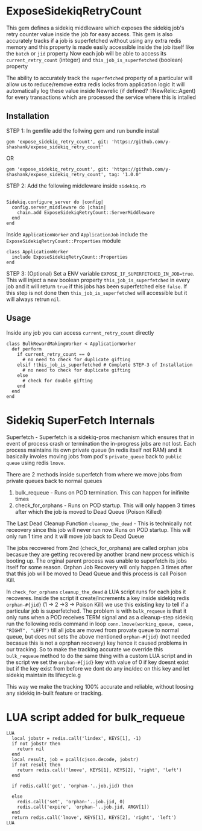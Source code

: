 # ExposeSidekiqRetryCount

This gem defines a sidekiq middleware which exposes the sidekiq job's retry counter value inside the job for easy access.
This gem is also accurately tracks if a job is superfetched without using any extra redis memory and this property is made easily accessible inside the job itself like the `batch` or `jid` property
Now each job will be able to access its `current_retry_count` (integer) and `this_job_is_superfetched` (boolean) property

The ability to accurately track the `superfetched` property of a particular will allow us to reduce/remove extra redis locks from application logic
It will automatically log these value inside Newrelic (if defined? ::NewRelic::Agent) for every transactions which are processed the service where this is intalled

## Installation

STEP 1: In gemfile add the follwing gem and run bundle install

```
gem 'expose_sidekiq_retry_count', git: 'https://github.com/y-shashank/expose_sidekiq_retry_count'
```
OR
```
gem 'expose_sidekiq_retry_count', git: 'https://github.com/y-shashank/expose_sidekiq_retry_count', tag: '1.0.0'
```


STEP 2: Add the following middleware inside `sidekiq.rb`

```

Sidekiq.configure_server do |config|
  config.server_middleware do |chain|
    chain.add ExposeSidekiqRetryCount::ServerMiddleware
  end
end

```

Inside `ApplicationWorker` and `ApplicationJob` include the `ExposeSidekiqRetryCount::Properties` module

```
class ApplicationWorker
  include ExposeSidekiqRetryCount::Properties
end
```

STEP 3: (Optional) Set a ENV variable `EXPOSE_IF_SUPERFETCHED_IN_JOB=true`. This will inject a new boolean property `this_job_is_superfetched` in every job and it will return `true` if this jobs has been superfetched else `false`. If this step is not done then `this_job_is_superfetched` will accessible but it will always retrun `nil`.


## Usage

Inside any job you can access `current_retry_count` directly

```
class BulkRewardMakingWorker < ApplicationWorker
  def perform
    if current_retry_count == 0
      # no need to check for duplicate gifting
    elsif !this_job_is_superfetched # Complete STEP-3 of Installation
      # no need to check for duplicate gifting
    else
      # check for double gifting
    end
  end
end
```

# Sidekiq SuperFetch Internals

Superfetch - Superfetch is a sidekiq-pros mechanism which ensures that in event of process crash or termination the in-progress jobs are not lost. Each process maintains its own private queue (in redis itself not RAM) and it basically involes moving jobs from pod's `private_queue` back to `public queue` using redis `lmove`. 

There are 2 methods inside superfetch from where we move jobs from private queues back to normal queues
1. bulk_requeue      - Runs on POD termination. This can happen for inifinite times
2. check_for_orphans - Runs on POD startup. This will only happen 3 times after which the job is moved to Dead Queue (Poison Killed)

The Last Dead Cleanup Function `cleanup_the_dead`  - This is technically not receovery since this job will never run now. Runs on POD startup. This will only run 1 time and it will move job back to Dead Queue

The jobs recovered from 2nd (check_for_orphans) are called orphan jobs becasue they are getting recovered by another brand new process which is booting up. The orginal parent process was unable to superfetch its jobs itself for some reason.
Orphan Job Recovery will only happen 3 times after that this job will be moved to Dead Queue and this process is call Poison Kill.

In `check_for_orphans` `cleanup_the_dead` a LUA script runs for each jobs it recoveres. Inside the script it create/increments a key inside sidekiq redis `orphan-#{jid}` (1 -> 2 ->3 -> Poison Kill) we use this existing key to tell if a particular job is superfetched. The problem is with `bulk_requeue` is that it only runs when a POD receives TERM signal and as a cleanup-step sidekiq run the following redis command in loop `conn.lmove(working_queue, queue, "RIGHT", "LEFT")` till all jobs are moved from provate queue to normal queue, but does not sets the above mentioned `orphan-#{jid}` (not needed becasue this is not a oprphan recovery) key hence it caused problems in our tracking. 
So to make the tracking accurate we override this `bulk_requeue` method to do the same thing with a custom LUA script and in the script we set the `orphan-#{jid}` key with value of 0 if key doesnt exist but if the key exist from before we dont do any inc/dec on this key and let sidekiq maintain its lifecycle.g

This way we make the tracking 100% accurate and reliable, without loosing any sidekiq in-built feature or tracking.

# LUA script added for bulk_requeue

```
LUA
  local jobstr = redis.call('lindex', KEYS[1], -1)
  if not jobstr then
    return nil
  end
  local result, job = pcall(cjson.decode, jobstr)
  if not result then
    return redis.call('lmove', KEYS[1], KEYS[2], 'right', 'left')
  end

  if redis.call('get', 'orphan-'..job.jid) then

  else
    redis.call('set', 'orphan-'..job.jid, 0)
    redis.call('expire', 'orphan-'..job.jid, ARGV[1])
  end
  return redis.call('lmove', KEYS[1], KEYS[2], 'right', 'left')
LUA
```
